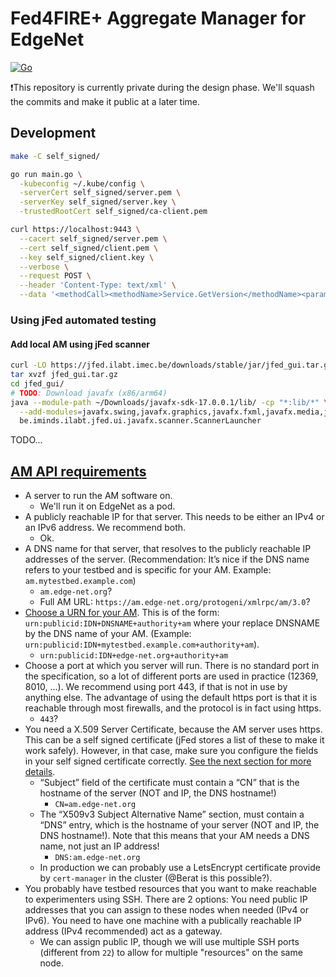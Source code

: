 # Fed4FIRE+ Aggregate Manager for EdgeNet

[![Go](https://github.com/EdgeNet-project/fed4fire/actions/workflows/go.yml/badge.svg)](https://github.com/EdgeNet-project/fed4fire/actions/workflows/go.yml)

❗This repository is currently private during the design phase. We'll squash the commits and make it public at a later time.

## Development

```bash
make -C self_signed/

go run main.go \
  -kubeconfig ~/.kube/config \
  -serverCert self_signed/server.pem \
  -serverKey self_signed/server.key \
  -trustedRootCert self_signed/ca-client.pem

curl https://localhost:9443 \
  --cacert self_signed/server.pem \
  --cert self_signed/client.pem \
  --key self_signed/client.key \
  --verbose \
  --request POST \
  --header 'Content-Type: text/xml' \
  --data '<methodCall><methodName>Service.GetVersion</methodName><params><param><value><string>User 1</string></value></param></params></methodCall>'
```

### Using jFed automated testing

#### Add local AM using jFed scanner

```bash
curl -LO https://jfed.ilabt.imec.be/downloads/stable/jar/jfed_gui.tar.gz
tar xvzf jfed_gui.tar.gz
cd jfed_gui/
# TODO: Download javafx (x86/arm64)
java --module-path ~/Downloads/javafx-sdk-17.0.0.1/lib/ -cp "*:lib/*" \
  --add-modules=javafx.swing,javafx.graphics,javafx.fxml,javafx.media,javafx.web \
  be.iminds.ilabt.jfed.ui.javafx.scanner.ScannerLauncher
```

TODO...

## [AM API requirements](https://doc.fed4fire.eu/testbed_owner/addingtestbed.html#requirements)

- A server to run the AM software on.
  - We'll run it on EdgeNet as a pod.
- A publicly reachable IP for that server. This needs to be either an IPv4 or an IPv6 address. We recommend both.
  - Ok.
- A DNS name for that server, that resolves to the publicly reachable IP addresses of the server. (Recommendation: It’s nice if the DNS name refers to your testbed and is specific for your AM. Example: `am.mytestbed.example.com`)
  - `am.edge-net.org`?
  - Full AM URL: `https://am.edge-net.org/protogeni/xmlrpc/am/3.0`?
- [Choose a URN for your AM](https://doc.fed4fire.eu/testbed_owner/rspec.html#choosing-your-component-manager-urn). This is of the form: `urn:publicid:IDN+DNSNAME+authority+am` where your replace DNSNAME by the DNS name of your AM. (Example: `urn:publicid:IDN+mytestbed.example.com+authority+am`).
  - `urn:publicid:IDN+edge-net.org+authority+am`
- Choose a port at which you server will run. There is no standard port in the specification, so a lot of different ports are used in practice (12369, 8010, …). We recommend using port 443, if that is not in use by anything else. The advantage of using the default https port is that it is reachable through most firewalls, and the protocol is in fact using https.
  - `443`?
- You need a X.509 Server Certificate, because the AM server uses https. This can be a self signed certificate (jFed stores a list of these to make it work safely). However, in that case, make sure you configure the fields in your self signed certificate correctly. [See the next section for more details](https://doc.fed4fire.eu/testbed_owner/addingtestbed.html#server-x-509-certificate).
  - “Subject” field of the certificate must contain a “CN” that is the hostname of the server (NOT and IP, the DNS hostname!)
    - `CN=am.edge-net.org`
  - The “X509v3 Subject Alternative Name” section, must contain a “DNS” entry, which is the hostname of your server (NOT and IP, the DNS hostname!). Note that this means that your AM needs a DNS name, not just an IP address!
    - `DNS:am.edge-net.org`
  - In production we can probably use a LetsEncrypt certificate provide by `cert-manager` in the cluster (@Berat is this possible?).
- You probably have testbed resources that you want to make reachable to experimenters using SSH. There are 2 options: You need public IP addresses that you can assign to these nodes when needed (IPv4 or IPv6). You need to have one machine with a publically reachable IP address (IPv4 recommended) act as a gateway.
  - We can assign public IP, though we will use multiple SSH ports (different from `22`) to allow for multiple "resources" on the same node.
